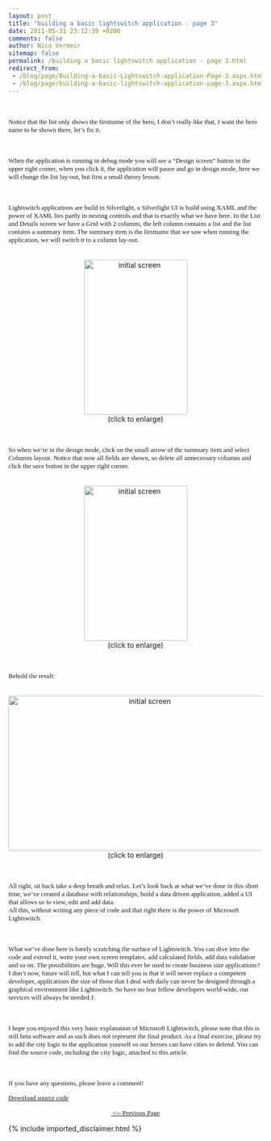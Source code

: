 ```yaml
---
layout: post
title: "building a basic lightswitch application - page 3"
date: 2011-05-31 23:12:39 +0200
comments: false
author: Nico Vermeir
sitemap: false
permalink: /building a basic lightswitch application - page 3.html
redirect_from:
 - /blog/page/Building-a-basic-Lightswitch-application-Page-3.aspx.html
 - /blog/page/building-a-basic-lightswitch-application-page-3.aspx.html
---
```

<p>&nbsp;</p>
<p class="MsoNormal" style="margin: 0cm 0cm 10pt;"><span style="font-size: small;"><span style="font-family: Calibri;">Notice that the list only shows the firstname of the hero, I don&rsquo;t really like that, I want the hero name to be shown there, let&rsquo;s fix it.</span></span></p>
<p>&nbsp;</p>
<p class="MsoNormal" style="margin: 0cm 0cm 10pt;"><span style="font-size: small;"><span style="font-family: Calibri;">When the application is running in debug mode you will see a &ldquo;Design screen&rdquo; button in the upper right corner, when you click it, the application will pause and go in design mode, here we will change the list lay-out, but first a small theory lesson.</span></span></p>
<p>&nbsp;</p>
<p class="MsoNormal" style="margin: 0cm 0cm 10pt;"><span style="font-size: small;"><span style="font-family: Calibri;">Lightswitch applications are build in Silverlight, a Silverlight UI is build using XAML and the power of XAML lies partly in nesting controls and that is exactly what we have here. In the List and Details screen we have a Grid with 2 columns, the left column contains a list and the list contains a summary item. The summary item is the firstname that we saw when running the application, we will switch it to a column lay-out.</span></span></p>
<p style="text-align: center;"><br /><a href="http://i54.tinypic.com/2d9rz1l.jpg" target="_blank"><img src="http://i54.tinypic.com/2d9rz1l.jpg" alt="initial screen" width="205" height="307" /></a><br />(click to enlarge)</p>
<p style="text-align: left;">&nbsp;</p>
<p class="MsoNormal" style="margin: 0cm 0cm 10pt;"><span style="font-size: small;"><span style="font-family: Calibri;">So when we&rsquo;re in the design mode, click on the small arrow of the summary item and select Columns layout. Notice that now all fields are shown, so delete all unnecessary columns and click the save button in the upper right corner.</span></span></p>
<p style="text-align: center;"><br /><a href="http://i51.tinypic.com/2lw7m84.jpg" target="_blank"><img src="http://i51.tinypic.com/2lw7m84.jpg" alt="initial screen" width="205" height="307" /></a><br />(click to enlarge)</p>
<p style="text-align: left;">&nbsp;</p>
<p class="MsoNormal" style="margin: 0cm 0cm 10pt;"><span style="font-size: small;"><span style="font-family: Calibri;">Behold the result:</span></span></p>
<p style="text-align: center;"><br /><a href="http://i56.tinypic.com/55ghfm.jpg" target="_blank"><img src="http://i56.tinypic.com/55ghfm.jpg" alt="initial screen" width="545" height="307" /></a><br />(click to enlarge)</p>
<p style="text-align: left;">&nbsp;</p>
<p class="MsoNormal" style="margin: 0cm 0cm 10pt;"><span style="font-size: small;"><span style="font-family: Calibri;">All right, sit back take a deep breath and relax. Let&rsquo;s look back at what we&rsquo;ve done in this short time, we&rsquo;ve created a database with relationships, build a data driven application, added a UI that allows us to view, edit and add data.<br /> All this, without writing any piece of code and that right there is the power of Microsoft Lightswitch.</span></span></p>
<p style="text-align: left;">&nbsp;</p>
<p class="MsoNormal" style="margin: 0cm 0cm 10pt;"><span style="font-size: small;"><span style="font-family: Calibri;">What we&rsquo;ve done here is barely scratching the surface of Lightswitch. You can dive into the code and extend it, write your own screen templates, add calculated fields, add data validation and so on. The possibilities are huge. Will this ever be used to create business size applications? I don&rsquo;t now, future will tell, but what I can tell you is that it will never replace a competent developer, applications the size of those that I deal with daily can never be designed through a graphical environment like Lightswitch. So have no fear fellow developers world-wide, our services will always be needed </span><span style="font-family: Wingdings; mso-ascii-font-family: Calibri; mso-ascii-theme-font: minor-latin; mso-hansi-font-family: Calibri; mso-hansi-theme-font: minor-latin; mso-char-type: symbol; mso-symbol-font-family: Wingdings;"><span style="mso-char-type: symbol; mso-symbol-font-family: Wingdings;">J</span></span><span style="font-family: Calibri;">.</span></span></p>
<p style="text-align: left;">&nbsp;</p>
<p class="MsoNormal" style="margin: 0cm 0cm 10pt;"><span style="font-size: small;"><span style="font-family: Calibri;">I hope you enjoyed this very basic explanation of Microsoft Lightswitch, please note that this is still beta software and as such does not represent the final product. As a final exercise, please try to add the city logic to the application yourself so our heroes can have cities to defend. You can find the source code, including the city logic, attached to this article.</span></span></p>
<p style="text-align: left;">&nbsp;</p>
<p class="MsoNormal" style="margin: 0cm 0cm 10pt;"><span style="font-size: small;"><span style="font-family: Calibri;">If you have any questions, please leave a comment! </span></span></p>
<p class="MsoNormal" style="margin: 0cm 0cm 10pt;"><span style="font-size: small;"><span style="font-family: Calibri;"><a href="http://cid-5a345bb15e973473.office.live.com/browse.aspx/Demos" target="_blank">Download source code</a></span></span></p>
<p style="text-align: center;"><span style="font-family: Times New Roman; font-size: small;"><a href="http://www.spikie.be/blog/page/Building-a-basic-Lightswitch-application-Page-2.aspx">&nbsp;&lt;-- Previous Page</a></span></p>
{% include imported_disclaimer.html %}
